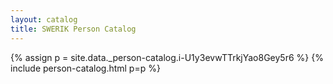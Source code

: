 ```yaml
---
layout: catalog
title: SWERIK Person Catalog
---
```

{% assign p = site.data._person-catalog.i-U1y3evwTTrkjYao8Gey5r6 %}
{% include person-catalog.html p=p %}


